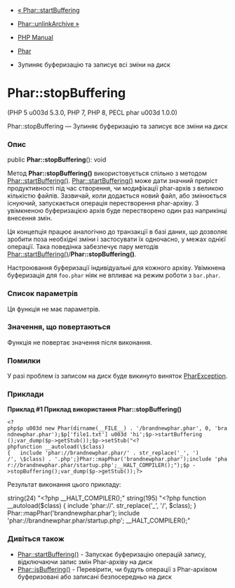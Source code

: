- [« Phar::startBuffering](phar.startbuffering.md)
- [Phar::unlinkArchive »](phar.unlinkarchive.md)

- [PHP Manual](index.md)
- [Phar](class.phar.md)
- Зупиняє буферизацію та записує всі зміни на диск

# Phar::stopBuffering

(PHP 5 u003d 5.3.0, PHP 7, PHP 8, PECL phar u003d 1.0.0)

Phar::stopBuffering — Зупиняє буферизацію та записує все
зміни на диск

### Опис

public **Phar::stopBuffering**(): void

Метод **Phar::stopBuffering()** використовується спільно з методом
[Phar::startBuffering()](phar.startbuffering.md).
[Phar::startBuffering()](phar.startbuffering.md) може дати
значний приріст продуктивності під час створення, чи модифікації
phar-архів з великою кількістю файлів. Зазвичай, коли додається
новий файл, або змінюється існуючий, запускається операція
перестворення phar-архіву. З увімкненою буферизацією архів буде
перестворено один раз наприкінці внесення змін.

Ця концепція працює аналогічно до транзакції в базі даних, що
дозволяє зробити поза необхідні зміни і застосувати їх одночасно,
у межах однієї операції. Така поведінка забезпечує пару методів
[Phar::startBuffering()](phar.startbuffering.md)/**Phar::stopBuffering()**.

Настроювання буферизації індивідуальні для кожного архіву. Увімкнена
буферизація для `foo.phar` ніяк не впливає на режим роботи з `bar.phar`.

### Список параметрів

Ця функція не має параметрів.

### Значення, що повертаються

Функція не повертає значення після виконання.

### Помилки

У разі проблем із записом на диск буде викинуто виняток
[PharException](class.pharexception.md).

### Приклади

**Приклад #1 Приклад використання **Phar::stopBuffering()****

` <?php$p u003d new Phar(dirname(__FILE__) . '/brandnewphar.phar', 0, 'brandnewphar.phar');$p['file1.txt'] u003d 'hi';$p->startBuffering ();var_dump($p->getStub());$p->setStub("<?phpfunction __autoload(\$class){   include 'phar://brandnewphar.phar/' . str_replace('_', ') /', \$class) . '.php';}Phar::mapPhar('brandnewphar.phar');include 'phar://brandnewphar.phar/startup.php';__HALT_COMPILER();");$p ->stopBuffering();var_dump($p->getStub());?> `

Результат виконання цього прикладу:

string(24) "<?php __HALT_COMPILER();"
string(195) "<?php
function __autoload($class)
{
include 'phar://'. str_replace('_', '/', $class);
}
Phar::mapPhar('brandnewphar.phar');
include 'phar://brandnewphar.phar/startup.php';
__HALT_COMPILER();"

### Дивіться також

- [Phar::startBuffering()](phar.startbuffering.md) - Запускає
буферизацію операцій запису, відключаючи запис змін Phar-архіву
на диск
- [Phar::isBuffering()](phar.isbuffering.md) - Перевірити, чи будуть
операції з Phar-архівом буферизовані або записані безпосередньо на диск
